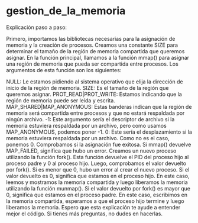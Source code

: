 # gestion_de_la_memoria
Explicación paso a paso:

Primero, importamos las bibliotecas necesarias para la asignación de memoria y la creación de procesos.
Creamos una constante SIZE para determinar el tamaño de la región de memoria compartida que queremos asignar.
En la función principal, llamamos a la función mmap() para asignar una región de memoria que pueda ser compartida entre procesos. Los argumentos de esta función son los siguientes:

NULL: Le estamos pidiendo al sistema operativo que elija la dirección de inicio de la región de memoria.
SIZE: Es el tamaño de la región que queremos asignar.
PROT_READ|PROT_WRITE: Estamos indicando que la región de memoria puede ser leída y escrita.
MAP_SHARED|MAP_ANONYMOUS: Estas banderas indican que la región de memoria será compartida entre procesos y que no estará respaldada por ningún archivo.
-1: Este argumento sería el descriptor de archivo si la memoria estuviera respaldada por un archivo, pero como usamos MAP_ANONYMOUS, podemos poner -1.
0: Este sería el desplazamiento si la memoria estuviera respaldada por un archivo. Como no es el caso, ponemos 0.
Comprobamos si la asignación fue exitosa. Si mmap() devuelve MAP_FAILED, significa que hubo un error.
Creamos un nuevo proceso utilizando la función fork(). Esta función devuelve el PID del proceso hijo al proceso padre y 0 al proceso hijo.
Luego, comprobamos el valor devuelto por fork(). Si es menor que 0, hubo un error al crear el nuevo proceso.
Si el valor devuelto es 0, significa que estamos en el proceso hijo. En este caso, leemos y mostramos la memoria compartida y luego liberamos la memoria utilizando la función munmap().
Si el valor devuelto por fork() es mayor que 0, significa que estamos en el proceso padre. En este caso, escribimos en la memoria compartida, esperamos a que el proceso hijo termine y luego liberamos la memoria.
Espero que esta explicación te ayude a entender mejor el código. Si tienes más preguntas, no dudes en hacerlas.